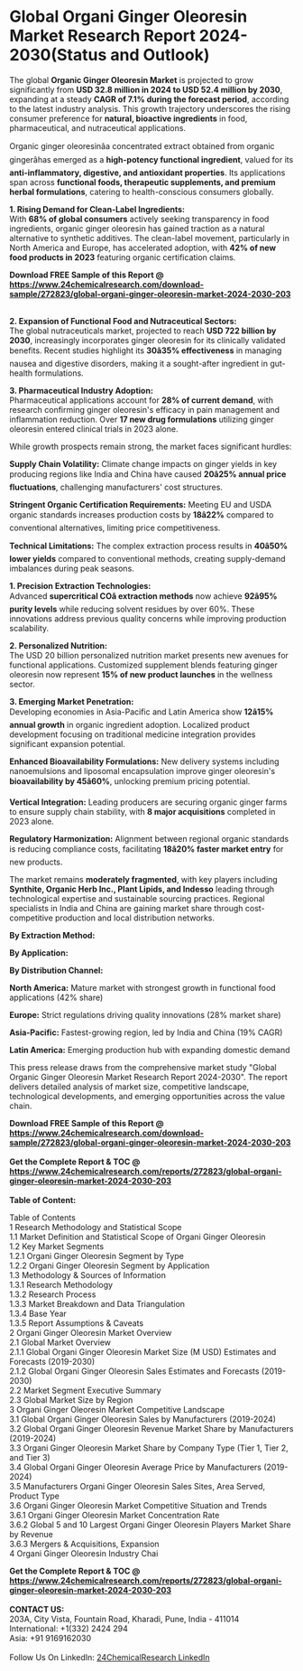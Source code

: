 <h1>Global Organi Ginger Oleoresin Market Research Report 2024-2030(Status and Outlook)</h1><p>The global <strong>Organic Ginger Oleoresin Market</strong> is projected to grow significantly from <strong>USD 32.8 million in 2024 to USD 52.4 million by 2030</strong>, expanding at a steady <strong>CAGR of 7.1% during the forecast period</strong>, according to the latest industry analysis. This growth trajectory underscores the rising consumer preference for <strong>natural, bioactive ingredients</strong> in food, pharmaceutical, and nutraceutical applications.</p><p>Organic ginger oleoresinâa concentrated extract obtained from organic gingerâhas emerged as a <strong>high-potency functional ingredient</strong>, valued for its <strong>anti-inflammatory, digestive, and antioxidant properties</strong>. Its applications span across <strong>functional foods, therapeutic supplements, and premium herbal formulations</strong>, catering to health-conscious consumers globally.</p><p><strong>1. Rising Demand for Clean-Label Ingredients:</strong><br>
With <strong>68% of global consumers</strong> actively seeking transparency in food ingredients, organic ginger oleoresin has gained traction as a natural alternative to synthetic additives. The clean-label movement, particularly in North America and Europe, has accelerated adoption, with <strong>42% of new food products in 2023</strong> featuring organic certification claims.</p><div><b>Download FREE Sample of this Report @ 
            <a href="https://www.24chemicalresearch.com/download-sample/272823/global-organi-ginger-oleoresin-market-2024-2030-203">
            https://www.24chemicalresearch.com/download-sample/272823/global-organi-ginger-oleoresin-market-2024-2030-203</a></b></div><br><p><strong>2. Expansion of Functional Food and Nutraceutical Sectors:</strong><br>
The global nutraceuticals market, projected to reach <strong>USD 722 billion by 2030</strong>, increasingly incorporates ginger oleoresin for its clinically validated benefits. Recent studies highlight its <strong>30â35% effectiveness</strong> in managing nausea and digestive disorders, making it a sought-after ingredient in gut-health formulations.</p><p><strong>3. Pharmaceutical Industry Adoption:</strong><br>
Pharmaceutical applications account for <strong>28% of current demand</strong>, with research confirming ginger oleoresin's efficacy in pain management and inflammation reduction. Over <strong>17 new drug formulations</strong> utilizing ginger oleoresin entered clinical trials in 2023 alone.</p><p>While growth prospects remain strong, the market faces significant hurdles:</p><p><strong>Supply Chain Volatility:</strong> Climate change impacts on ginger yields in key producing regions like India and China have caused <strong>20â25% annual price fluctuations</strong>, challenging manufacturers' cost structures.</p><p><strong>Stringent Organic Certification Requirements:</strong> Meeting EU and USDA organic standards increases production costs by <strong>18â22%</strong> compared to conventional alternatives, limiting price competitiveness.</p><p><strong>Technical Limitations:</strong> The complex extraction process results in <strong>40â50% lower yields</strong> compared to conventional methods, creating supply-demand imbalances during peak seasons.</p><p><strong>1. Precision Extraction Technologies:</strong><br>
Advanced <strong>supercritical COâ extraction methods</strong> now achieve <strong>92â95% purity levels</strong> while reducing solvent residues by over 60%. These innovations address previous quality concerns while improving production scalability.</p><p><strong>2. Personalized Nutrition:</strong><br>
The USD 20 billion personalized nutrition market presents new avenues for functional applications. Customized supplement blends featuring ginger oleoresin now represent <strong>15% of new product launches</strong> in the wellness sector.</p><p><strong>3. Emerging Market Penetration:</strong><br>
Developing economies in Asia-Pacific and Latin America show <strong>12â15% annual growth</strong> in organic ingredient adoption. Localized product development focusing on traditional medicine integration provides significant expansion potential.</p><p><strong>Enhanced Bioavailability Formulations:</strong> New delivery systems including nanoemulsions and liposomal encapsulation improve ginger oleoresin's <strong>bioavailability by 45â60%</strong>, unlocking premium pricing potential.</p><p><strong>Vertical Integration:</strong> Leading producers are securing organic ginger farms to ensure supply chain stability, with <strong>8 major acquisitions</strong> completed in 2023 alone.</p><p><strong>Regulatory Harmonization:</strong> Alignment between regional organic standards is reducing compliance costs, facilitating <strong>18â20% faster market entry</strong> for new products.</p><p>The market remains <strong>moderately fragmented</strong>, with key players including <strong>Synthite, Organic Herb Inc., Plant Lipids, and Indesso</strong> leading through technological expertise and sustainable sourcing practices. Regional specialists in India and China are gaining market share through cost-competitive production and local distribution networks.</p><p><strong>By Extraction Method:</strong></p><p><strong>By Application:</strong></p><p><strong>By Distribution Channel:</strong></p><p><strong>North America:</strong> Mature market with strongest growth in functional food applications (42% share)</p><p><strong>Europe:</strong> Strict regulations driving quality innovations (28% market share)</p><p><strong>Asia-Pacific:</strong> Fastest-growing region, led by India and China (19% CAGR)</p><p><strong>Latin America:</strong> Emerging production hub with expanding domestic demand</p><p>This press release draws from the comprehensive market study "Global Organic Ginger Oleoresin Market Research Report 2024-2030". The report delivers detailed analysis of market size, competitive landscape, technological developments, and emerging opportunities across the value chain.</p><div><b>Download FREE Sample of this Report @ 
            <a href="https://www.24chemicalresearch.com/download-sample/272823/global-organi-ginger-oleoresin-market-2024-2030-203">
            https://www.24chemicalresearch.com/download-sample/272823/global-organi-ginger-oleoresin-market-2024-2030-203</a></b></div><br><div><b>Get the Complete Report & TOC @ 
            <a href="https://www.24chemicalresearch.com/reports/272823/global-organi-ginger-oleoresin-market-2024-2030-203">
            https://www.24chemicalresearch.com/reports/272823/global-organi-ginger-oleoresin-market-2024-2030-203</a></b></div><br>
            <b>Table of Content:</b><p>Table of Contents<br />
1 Research Methodology and Statistical Scope<br />
1.1 Market Definition and Statistical Scope of Organi Ginger Oleoresin<br />
1.2 Key Market Segments<br />
1.2.1 Organi Ginger Oleoresin Segment by Type<br />
1.2.2 Organi Ginger Oleoresin Segment by Application<br />
1.3 Methodology & Sources of Information<br />
1.3.1 Research Methodology<br />
1.3.2 Research Process<br />
1.3.3 Market Breakdown and Data Triangulation<br />
1.3.4 Base Year<br />
1.3.5 Report Assumptions & Caveats<br />
2 Organi Ginger Oleoresin Market Overview<br />
2.1 Global Market Overview<br />
2.1.1 Global Organi Ginger Oleoresin Market Size (M USD) Estimates and Forecasts (2019-2030)<br />
2.1.2 Global Organi Ginger Oleoresin Sales Estimates and Forecasts (2019-2030)<br />
2.2 Market Segment Executive Summary<br />
2.3 Global Market Size by Region<br />
3 Organi Ginger Oleoresin Market Competitive Landscape<br />
3.1 Global Organi Ginger Oleoresin Sales by Manufacturers (2019-2024)<br />
3.2 Global Organi Ginger Oleoresin Revenue Market Share by Manufacturers (2019-2024)<br />
3.3 Organi Ginger Oleoresin Market Share by Company Type (Tier 1, Tier 2, and Tier 3)<br />
3.4 Global Organi Ginger Oleoresin Average Price by Manufacturers (2019-2024)<br />
3.5 Manufacturers Organi Ginger Oleoresin Sales Sites, Area Served, Product Type<br />
3.6 Organi Ginger Oleoresin Market Competitive Situation and Trends<br />
3.6.1 Organi Ginger Oleoresin Market Concentration Rate<br />
3.6.2 Global 5 and 10 Largest Organi Ginger Oleoresin Players Market Share by Revenue<br />
3.6.3 Mergers & Acquisitions, Expansion<br />
4 Organi Ginger Oleoresin Industry Chai</p><div><b>Get the Complete Report & TOC @ 
            <a href="https://www.24chemicalresearch.com/reports/272823/global-organi-ginger-oleoresin-market-2024-2030-203">
            https://www.24chemicalresearch.com/reports/272823/global-organi-ginger-oleoresin-market-2024-2030-203</a></b></div><br><b>CONTACT US:</b><br>
            203A, City Vista, Fountain Road, Kharadi, Pune, India - 411014<br>
            International: +1(332) 2424 294<br>
            Asia: +91 9169162030 <br><br>
            Follow Us On LinkedIn: <a href="https://www.linkedin.com/company/24chemicalresearch/">24ChemicalResearch LinkedIn</a>